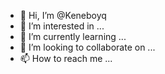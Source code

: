 - 👋 Hi, I’m @Keneboyq
- 👀 I’m interested in ...
- 🌱 I’m currently learning ...
- 💞️ I’m looking to collaborate on ...
- 📫 How to reach me ...

<!---
Keneboyq/Keneboyq is a ✨ special ✨ repository because its `README.md` (this file) appears on your GitHub profile.
You can click the Preview link to take a look at your changes.
--->
